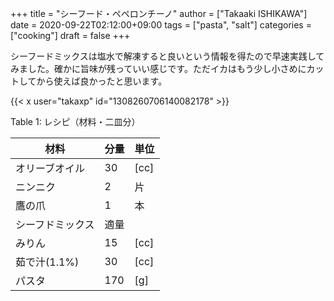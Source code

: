 +++
title = "シーフード・ペペロンチーノ"
author = ["Takaaki ISHIKAWA"]
date = 2020-09-22T02:12:00+09:00
tags = ["pasta", "salt"]
categories = ["cooking"]
draft = false
+++

シーフードミックスは塩水で解凍すると良いという情報を得たので早速実践してみました。確かに旨味が残っていい感じです。ただイカはもう少し小さめにカットしてから使えば良かったと思います。  

{{< x user="takaxp" id="1308260706140082178" >}}  

<div class="table-caption">
  <span class="table-number">Table 1</span>:
  レシピ（材料・二皿分）
</div>

| 材料      | 分量 | 単位 |
|---------|----|----|
| オリーブオイル | 30  | [cc] |
| ニンニク  | 2   | 片   |
| 鷹の爪    | 1   | 本   |
| シーフドミックス | 適量 |      |
| みりん    | 15  | [cc] |
| 茹で汁(1.1%) | 30  | [cc] |
| パスタ    | 170 | [g]  |
